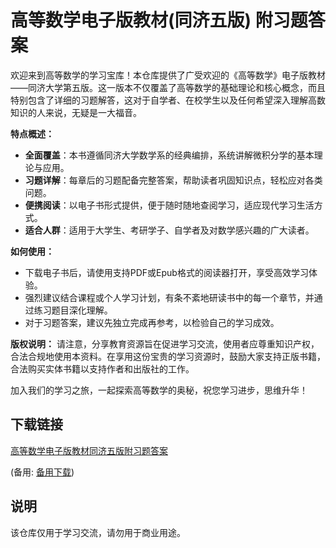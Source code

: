 # 高等数学电子版教材(同济五版) 附习题答案

欢迎来到高等数学的学习宝库！本仓库提供了广受欢迎的《高等数学》电子版教材——同济大学第五版。这一版本不仅覆盖了高等数学的基础理论和核心概念，而且特别包含了详细的习题解答，这对于自学者、在校学生以及任何希望深入理解高数知识的人来说，无疑是一大福音。

**特点概述：**
- **全面覆盖**：本书遵循同济大学数学系的经典编排，系统讲解微积分学的基本理论与应用。
- **习题详解**：每章后的习题配备完整答案，帮助读者巩固知识点，轻松应对各类问题。
- **便携阅读**：以电子书形式提供，便于随时随地查阅学习，适应现代学习生活方式。
- **适合人群**：适用于大学生、考研学子、自学者及对数学感兴趣的广大读者。

**如何使用：**
- 下载电子书后，请使用支持PDF或Epub格式的阅读器打开，享受高效学习体验。
- 强烈建议结合课程或个人学习计划，有条不紊地研读书中的每一个章节，并通过练习题目深化理解。
- 对于习题答案，建议先独立完成再参考，以检验自己的学习成效。

**版权说明：**
请注意，分享教育资源旨在促进学习交流，使用者应尊重知识产权，合法合规地使用本资料。在享用这份宝贵的学习资源时，鼓励大家支持正版书籍，合法购买实体书籍以支持作者和出版社的工作。

加入我们的学习之旅，一起探索高等数学的奥秘，祝您学习进步，思维升华！

## 下载链接
[高等数学电子版教材同济五版附习题答案](https://pan.quark.cn/s/8ef31472a720) 

(备用: [备用下载](https://pan.baidu.com/s/1rIzh3MaWP3GcDKpXRkE88Q?pwd=1234))

## 说明

该仓库仅用于学习交流，请勿用于商业用途。
